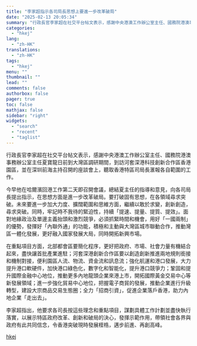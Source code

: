 ```yaml
---
title: "李家超指示各司局長思想上要進一步改革破局"
date: "2025-02-13 20:05:34"
summary: "行政長官李家超在社交平台帖文表示，感謝中央港澳工作辦公室主任、國務院港澳事務辦公室主任夏寶龍日前到大..."
categories:
  - "hkej"
lang:
  - "zh-HK"
translations:
  - "zh-HK"
tags:
  - "hkej"
menu: ""
thumbnail: ""
lead: ""
comments: false
authorbox: false
pager: true
toc: false
mathjax: false
sidebar: "right"
widgets:
  - "search"
  - "recent"
  - "taglist"
---
```


行政長官李家超在社交平台帖文表示，感謝中央港澳工作辦公室主任、國務院港澳事務辦公室主任夏寶龍日前到大灣區調研期間，到訪河套深港科技創新合作區香港園區，並在深圳前海主持召開的座談會上，聽取香港特區司局長滙報各自範圍的工作。

今早他在哈爾濱回港工作第二天即召開會議，總結夏主任的指導和意見，向各司局長提出指示，在思想方面是進一步改革破局。要打破固有思想，在各領域尋求突破。未來要進一步加大力度、擴闊範圍和思維方面，繼續以敢於求變，創新創造，尋求突破。同時，牢記時不我待的緊迫性，持續「提速、提量、提質、提效」。面對地緣政治及單邊主義抬頭和激烈競爭，必須抓緊時間和機會，用好「一國兩制」的優勢，發揮好「內聯外通」的功能，積極和主動與大灣區城市聯動合作，推動灣區一體化發展，更好融入國家發展大局，同時開拓新興市場。

在重點項目方面，北部都會區要簡化程序，更好把政府、市場、社會力量有機結合起來，盡快讓首批產業進駐；河套深港創新合作區要以創造創新推進兩地規則銜接和機制對接，便利園區人流、物流、資金流和訊息流；強化航運和港口發展，大力提升港口軟硬件，加快港口綠色化，數字化和智能化，提升港口競爭力；鞏固和提升國際金融中心地位，推動更多內地龍頭企業來港上市，開拓國際黃金交易中心等新發展領域；進一步強化貿易中心地位，把握電子商貿的發展，推動企業進行升級轉型，建設大宗商品交易生態圈；全力「招商引資」，促進企業落戶香港，助力內地企業「走出去」。

李家超指出，他要求各司長按這些理念和重點項目，謀劃具體工作計劃並盡快執行落實，以展示特區政府改革、創新和破局的決心，發揮示範作用，帶領社會各界與政府有此共同信念，令香港突破現時發展桎梏，邁步前進、再創高峰。

[hkej](https://www2.hkej.com/instantnews/current/article/3999309/%E6%9D%8E%E5%AE%B6%E8%B6%85%E6%8C%87%E7%A4%BA%E5%90%84%E5%8F%B8%E5%B1%80%E9%95%B7%E6%80%9D%E6%83%B3%E4%B8%8A%E8%A6%81%E9%80%B2%E4%B8%80%E6%AD%A5%E6%94%B9%E9%9D%A9%E7%A0%B4%E5%B1%80)
